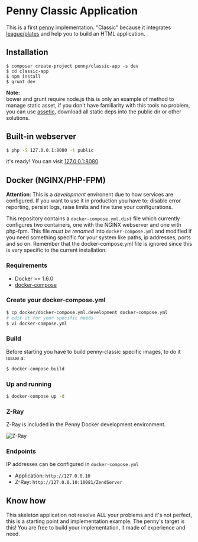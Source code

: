 # Penny Classic Application
This is a first [penny](https://github.com/gianarb/penny) implementation.
"Classic" because it integrates [league/plates](https://github.com/thephpleague/plates) and help you to build an HTML application.

## Installation
```
$ composer create-project penny/classic-app -s dev
$ cd classic-app
$ npm install
$ grunt dev
```

**Note:**  
bower and grunt require node.js this is only an example of method to manage static asset,
if you don't have familiarity with this tools no problem, you can use [assetic](https://github.com/kriswallsmith/assetic),
download all static deps into the public dir or other solutions.

## Built-in webserver

```bash
$ php -S 127.0.0.1:8080 -t public
```

it's ready! You can visit [127.0.0.1:8080](https://127.0.0.1:8080).

## Docker (NGINX/PHP-FPM)

**Attention**: This is a *development* environent due to how services are configured. If you want to use it in production
you have to: disable error reporting, persist logs, raise limits and fine tune your configurations.

This repository contains a `docker-compose.yml.dist` file which currently configures two containers, one
with the NGINX webserver and one with php-fpm. This file *must be renamed* into `docker-compose.yml` and modified
if you need something specific for your system like paths, ip addresses, ports and so on. Remember that the docker-compose.yml file
is ignored since this is very specific to the current installation.

### Requirements

- Docker >= 1.6.0
- [docker-compose](https://docs.docker.com/compose/)

### Create your docker-compose.yml

```bash
$ cp docker/docker-compose.yml.development docker-compose.yml
# edit it for your specific needs
$ vi docker-compose.yml 
```

### Build
Before starting you have to build penny-classic specific images, to do it issue a:

```bash
$ docker-compose build
```

### Up and running

```bash
$ docker-compose up -d
```

### Z-Ray

Z-Ray is included in the Penny Docker development environment.

![Z-Ray](http://i.imgur.com/MfvkfY0.png)

### Endpoints

IP addresses can be configured in `docker-compose.yml`

- Application:  `http://127.0.0.10`
- Z-Ray:  `http://127.0.0.10:10081/ZendServer`

## Know how
This skeleton application not resolve ALL your problems and it's not perfect, this is a starting point and implementation example.
The penny's target is this! You are free to build your implementation, it made of experience and need.
